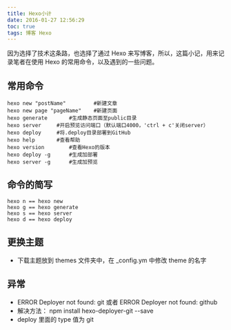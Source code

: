 ```yaml
---
title: Hexo小计
date: 2016-01-27 12:56:29
toc: true
tags: 博客 Hexo
---
```


因为选择了技术这条路，也选择了通过 Hexo 来写博客，所以，这篇小记，用来记录笔者在使用 Hexo 的常用命令，以及遇到的一些问题。

<!--more-->

## 常用命令
```
hexo new "postName" 		#新建文章
hexo new page "pageName"	#新建页面
hexo generate		#生成静态页面至public目录
hexo server		#开启预览访问端口（默认端口4000，'ctrl + c'关闭server）
hexo deploy		#将.deploy目录部署到GitHub
hexo help 		#查看帮助
hexo version		#查看Hexo的版本
hexo deploy -g 		#生成加部署
hexo server -g		#生成加预览
```


## 命令的简写
```
hexo n == hexo new
hexo g == hexo generate
hexo s == hexo server
hexo d == hexo deploy
```


## 更换主题
* 下载主题放到 themes 文件夹中，在 _config.ym 中修改 theme 的名字

## 异常

* ERROR Deployer not found: git 或者 ERROR Deployer not found: github
* 解决方法： npm install hexo-deployer-git --save 
* deploy 里面的 type 值为 git
